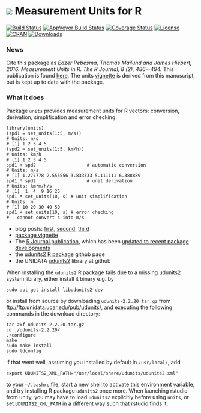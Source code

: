 # <img src="https://avatars1.githubusercontent.com/u/32303769?s=40&v=4"> Measurement Units for R

[![Build Status](https://travis-ci.org/r-quantities/units.svg?branch=master)](https://travis-ci.org/r-quantities/units) 
[![AppVeyor Build Status](https://ci.appveyor.com/api/projects/status/github/r-quantities/units?branch=master&svg=true)](https://ci.appveyor.com/project/edzer/units)
[![Coverage Status](https://img.shields.io/codecov/c/github/r-quantities/units/master.svg)](https://codecov.io/github/r-quantities/units?branch=master)
[![License](http://img.shields.io/badge/license-GPL%20%28%3E=%202%29-brightgreen.svg?style=flat)](http://www.gnu.org/licenses/gpl-2.0.html) [![CRAN](http://www.r-pkg.org/badges/version/units)](https://cran.r-project.org/package=units) 
[![Downloads](http://cranlogs.r-pkg.org/badges/units?color=brightgreen)](http://www.r-pkg.org/pkg/units)

### News
Cite this package as _Edzer Pebesma, Thomas Mailund
and James Hiebert, 2016.  Measurement Units in R.
The R Journal, 8 (2), 486--494._ This publication is found
[here](https://journal.r-project.org/archive/2016/RJ-2016-061/index.html).
The units [vignette](https://r-quantities.github.io/units/articles/measurement_units_in_R.html) is derived from this manuscript, but is kept up to date with the package.

### What it does

Package `units` provides
measurement units for R vectors: conversion, derivation, simplification and error checking:
```
library(units)
(spd1 = set_units(1:5, m/s))
# Units: m/s
# [1] 1 2 3 4 5
(spd2 = set_units(1:5, km/h))
# Units: km/h
# [1] 1 2 3 4 5
spd1 + spd2                   # automatic conversion
# Units: m/s
# [1] 1.277778 2.555556 3.833333 5.111111 6.388889
spd1 * spd2                   # unit derivation
# Units: km*m/h/s
# [1]  1  4  9 16 25
spd1 * set_units(10, s) # unit simplification
# Units: m
# [1] 10 20 30 40 50
spd1 + set_units(10, s) # error checking
#   cannot convert s into m/s
```

* blog posts: [first](http://r-spatial.org/r/2016/06/10/units.html), [second](http://r-spatial.org/r/2016/08/16/units2.html), [third](http://r-spatial.org/r/2016/09/29/plot_units.html)
* [package vignette](https://cran.r-project.org/web/packages/units/vignettes/units.html)
* The [R Journal publication](https://journal.r-project.org/archive/2016-2/pebesma-mailund-hiebert.pdf), which has been [updated to recent package developments](https://r-quantities.github.io/units/articles/measurement_units_in_R.html)
* the [udunits2 R package](https://github.com/pacificclimate/Rudunits2) github page
* the UNIDATA [udunits2](https://github.com/Unidata/UDUNITS-2) library at github

When installing the `udunits2` R package fails due to a missing
udunits2 system library, either install it binary e.g. by

```
sudo apt-get install libudunits2-dev
```

or install from source by downloading `udunits-2.2.20.tar.gz` from
ftp://ftp.unidata.ucar.edu/pub/udunits/, and executing the
following commands in the download directory:
```
tar zxf udunits-2.2.20.tar.gz
cd ./udunits-2.2.20/
./configure
make
sudo make install
sudo ldconfig
```
if that went well, assuming you installed by default in `/usr/local/`, add
```
export UDUNITS2_XML_PATH="/usr/local/share/udunits/udunits2.xml"
```
to your `~/.bashrc` file, start a new shell to activate this environment variable, and try installing R package `udunits2` once more. When launching rstudio from unity, you may have to load `udunits2` explicitly before using `units`, or set `UDUNITS2_XML_PATH` in a different way such that rstudio finds it.

